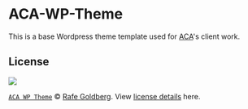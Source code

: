 ACA-WP-Theme
============

This is a base Wordpress theme template used for [ACA](http://architects.agency)'s client work.

## License

![](http://i.creativecommons.org/l/by-nc-nd/4.0/88x31.png)

[`ACA WP Theme`](https://github.com/rafegoldberg/ACA-WP-Theme/) &copy; [Rafe Goldberg](https://github.com/rafegoldberg/). View [license details](http://creativecommons.org/licenses/by-nc-nd/4.0/) here.
